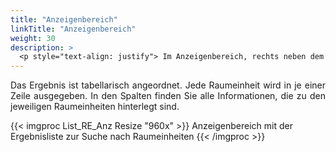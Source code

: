 ```yaml
---
title: "Anzeigenbereich"
linkTitle: "Anzeigenbereich"
weight: 30
description: >
  <p style="text-align: justify"> Im Anzeigenbereich, rechts neben dem Sidepanel, werden die Ergebnisse Ihrer Suche in Listenform ausgegeben. </p>
---
```

<p style="text-align: justify"> Das Ergebnis ist tabellarisch angeordnet. Jede Raumeinheit wird in je einer Zeile ausgegeben. In den Spalten finden Sie alle Informationen, die zu den jeweiligen Raumeinheiten hinterlegt sind. </p>

{{< imgproc List_RE_Anz Resize "960x" >}}
Anzeigenbereich mit der Ergebnisliste zur Suche nach Raumeinheiten
{{< /imgproc >}}

